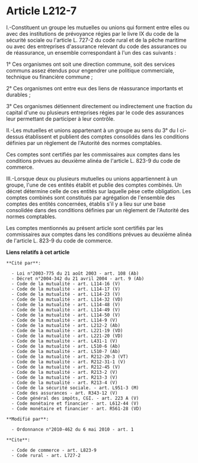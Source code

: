 # Article L212-7

I.-Constituent un groupe les mutuelles ou unions qui forment entre elles ou avec des institutions de prévoyance régies par le
livre IX du code de la sécurité sociale ou l'article L. 727-2 du code rural et de la pêche maritime ou avec des entreprises
d'assurance relevant du code des assurances ou de réassurance, un ensemble correspondant à l'un des cas suivants : 

1° Ces organismes ont soit une direction commune, soit des services communs assez étendus pour engendrer une politique
commerciale, technique ou financière commune ; 

2° Ces organismes ont entre eux des liens de réassurance importants et durables ; 

3° Ces organismes détiennent directement ou indirectement une fraction du capital d'une ou plusieurs entreprises régies par
le code des assurances leur permettant de participer à leur contrôle. 

II.-Les mutuelles et unions appartenant à un groupe au sens du 3° du I ci-dessus établissent et publient des comptes
consolidés dans les conditions définies par un règlement de l'Autorité des normes comptables. 

Ces comptes sont certifiés par les commissaires aux comptes dans les conditions prévues au deuxième alinéa de l'article L.
823-9 du code de commerce. 

III.-Lorsque deux ou plusieurs mutuelles ou unions appartiennent à un groupe, l'une de ces entités établit et publie des
comptes combinés. Un décret détermine celle de ces entités sur laquelle pèse cette obligation. Les comptes combinés sont
constitués par agrégation de l'ensemble des comptes des entités concernées, établis s'il y a lieu sur une base consolidée
dans des conditions définies par un règlement de l'Autorité des normes comptables. 

Les comptes mentionnés au présent article sont certifiés par les commissaires aux comptes dans les conditions prévues au
deuxième alinéa de l'article L. 823-9 du code de commerce.

**Liens relatifs à cet article**

	**Cité par**:

	  - Loi n°2003-775 du 21 août 2003 - art. 108 (Ab)
	  - Décret n°2004-342 du 21 avril 2004 - art. 9 (Ab)
	  - Code de la mutualité - art. L114-16 (V)
	  - Code de la mutualité - art. L114-17 (V)
	  - Code de la mutualité - art. L114-23 (V)
	  - Code de la mutualité - art. L114-32 (VD)
	  - Code de la mutualité - art. L114-48 (V)
	  - Code de la mutualité - art. L114-49 (V)
	  - Code de la mutualité - art. L114-50 (V)
	  - Code de la mutualité - art. L114-9 (V)
	  - Code de la mutualité - art. L212-2 (Ab)
	  - Code de la mutualité - art. L221-19 (VD)
	  - Code de la mutualité - art. L221-20 (VD)
	  - Code de la mutualité - art. L431-1 (V)
	  - Code de la mutualité - art. L510-6 (Ab)
	  - Code de la mutualité - art. L510-7 (Ab)
	  - Code de la mutualité - art. R212-20-3 (VT)
	  - Code de la mutualité - art. R212-31-1 (V)
	  - Code de la mutualité - art. R212-45 (V)
	  - Code de la mutualité - art. R213-2 (V)
	  - Code de la mutualité - art. R213-3 (V)
	  - Code de la mutualité - art. R213-4 (V)
	  - Code de la sécurité sociale. - art. L951-3 (M)
	  - Code des assurances - art. R343-12 (V)
	  - Code général des impôts, CGI. - art. 223 A (V)
	  - Code monétaire et financier - art. L612-44 (V)
	  - Code monétaire et financier - art. R561-28 (VD)

	**Modifié par**:

	  - Ordonnance n°2010-462 du 6 mai 2010 - art. 1

	**Cite**:

	  - Code de commerce - art. L823-9
	  - Code rural - art. L727-2
